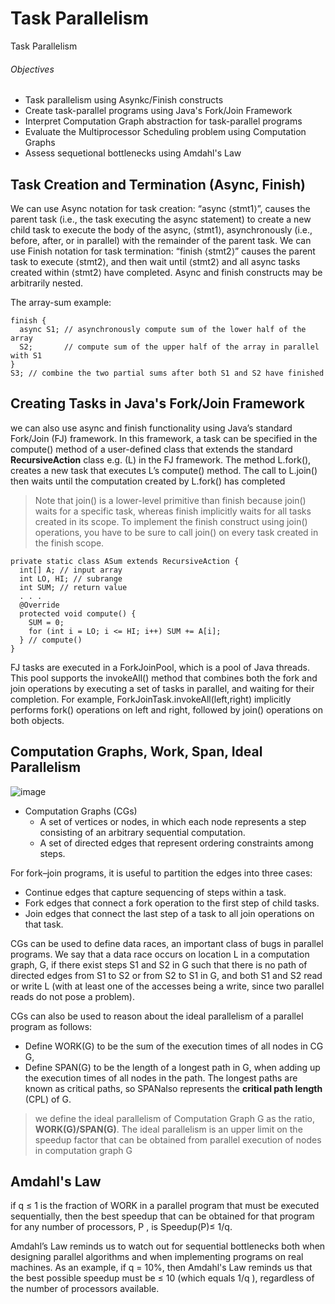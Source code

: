 # Task Parallelism
Task Parallelism

###### Objectives
- Task parallelism using Asynkc/Finish constructs
- Create task-parallel programs using Java's Fork/Join Framework
- Interpret Computation Graph abstraction for task-parallel programs
- Evaluate the Multiprocessor Scheduling problem using Computation Graphs
- Assess sequetional bottlenecks using Amdahl's Law

## Task Creation and Termination (Async, Finish)

We can use Async notation for task creation: “async ⟨stmt1⟩”, causes the parent task (i.e., the task executing the async statement) to create a new child task to execute the body of the async, ⟨stmt1⟩, asynchronously (i.e., before, after, or in parallel) with the remainder of the parent task. 
We can use Finish notation for task termination: “finish ⟨stmt2⟩” causes the parent task to execute ⟨stmt2⟩, and then wait until ⟨stmt2⟩ and all async tasks created within ⟨stmt2⟩ have completed. Async and finish constructs may be arbitrarily nested.

The array-sum example:
```
finish {
  async S1; // asynchronously compute sum of the lower half of the array
  S2;       // compute sum of the upper half of the array in parallel with S1
}
S3; // combine the two partial sums after both S1 and S2 have finished
```

## Creating Tasks in Java's Fork/Join Framework

we can also use async and finish functionality using Java’s standard Fork/Join (FJ) framework. In this framework, a task can be specified in the compute() method of a user-defined class that extends the standard **RecursiveAction** class e.g. (L) in the FJ framework.
The method L.fork(), creates a new task that executes L’s compute() method.
The call to L.join() then waits until the computation created by L.fork() has completed

>Note that join() is a lower-level primitive than finish because join() waits for a specific task, whereas finish implicitly waits for all tasks created in its scope. To implement the finish construct using join() operations, you have to be sure to call join() on every task created in the finish scope.

```
private static class ASum extends RecursiveAction {
  int[] A; // input array
  int LO, HI; // subrange
  int SUM; // return value
  . . .
  @Override
  protected void compute() {
    SUM = 0;
    for (int i = LO; i <= HI; i++) SUM += A[i];
  } // compute()
}
```

FJ tasks are executed in a ForkJoinPool, which is a pool of Java threads. This pool supports the invokeAll() method that combines both the fork and join operations by executing a set of tasks in parallel, and waiting for their completion. For example, ForkJoinTask.invokeAll(left,right) implicitly performs fork() operations on left and right, followed by join() operations on both objects.


## Computation Graphs, Work, Span, Ideal Parallelism

![image](https://user-images.githubusercontent.com/7610065/153711214-8ba8909f-e930-43af-b410-effb34fbe461.png)
- Computation Graphs (CGs)
  - A set of vertices or nodes, in which each node represents a step consisting of an arbitrary sequential computation. 
  - A set of directed edges that represent ordering constraints among steps.

For fork–join programs, it is useful to partition the edges into three cases:
- Continue edges that capture sequencing of steps within a task.
- Fork edges that connect a fork operation to the first step of child tasks.
- Join edges that connect the last step of a task to all join operations on that task. 

CGs can be used to define data races, an important class of bugs in parallel programs.  We  say that a data  race occurs on location L in a computation graph, G,  if there exist steps S1  and S2  in G such that there is no path of directed edges from S1  to S2  or from S2  to S1  in G, and both S1  and S2  read or write L (with at least one of the accesses being a write, since two parallel reads do not pose a problem).

CGs can also be used to reason about the ideal    parallelism of a parallel program as follows:
- Define WORK(G) to be the sum of the execution times of all nodes in CG G, 
- Define SPAN(G) to be the length of a longest path in G, when adding up the execution times of all nodes in the path. The longest paths are known as critical paths, so SPANalso represents the **critical path length** (CPL) of G.

> we define the ideal parallelism of Computation Graph G as the ratio, **WORK(G)/SPAN(G)**. The ideal parallelism is an upper limit on the speedup factor that can be obtained from parallel execution of nodes in computation graph G

## Amdahl's Law

if q ≤ 1 is the fraction of WORK in a parallel program that must be executed sequentially, then the best speedup that can be obtained for that program for any number of processors, P , is Speedup(P)≤ 1/q.

Amdahl’s Law reminds us to watch out for sequential bottlenecks both when designing parallel algorithms and when implementing programs on real machines.  As an example, if q = 10%, then Amdahl's Law reminds us that the best possible speedup must be ≤ 10 (which equals 1/q ), regardless of the number of processors available.
